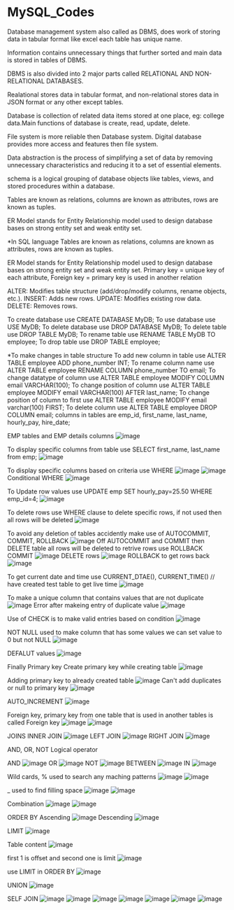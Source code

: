 # MySQL_Codes

Database management system also called as DBMS, does work of storing data in tabular format like excel each table has unique name.

Information contains unnecessary things that further sorted and main data is stored in tables of DBMS.

DBMS is also divided into 2 major parts called RELATIONAL AND NON-RELATIONAL DATABASES.

Realational stores data in tabular format, and non-relational stores data in JSON format or any other except tables.

Database is collection of related data items stored at one place, eg: college data.Main functions of database is create, read, update, delete.

File system is more reliable then Database system. Digital database provides more access and features then file system.

Data abstraction is the process of simplifying a set of data by removing unnecessary characteristics and reducing it to a set of essential elements.

schema is a logical grouping of database objects like tables, views, and stored procedures within a database.

Tables are known as relations, columns are known as attributes, rows are known as tuples.

ER Model stands for Entity Relationship model used to design database bases on strong entity set and weak entity set.

*In SQL language
Tables are known as relations,
columns are known as attributes,
rows are known as tuples.

ER Model stands for Entity Relationship model used to design database bases on strong entity set and weak entity set.
Primary key = unique key of each attribute, Foreign key = primary key is used in another relation

ALTER: Modifies table structure (add/drop/modify columns, rename objects, etc.).
INSERT: Adds new rows.
UPDATE: Modifies existing row data.
DELETE: Removes rows.

To create database use CREATE DATABASE MyDB;
To use database use USE MyDB;
To delete database use DROP DATABASE MyDB;
To delete table use DROP TABLE MyDB;
To rename table use RENAME TABLE MyDB TO employee;
To drop table use DROP TABLE employee;

*To make changes in table structure
To add new column in table use ALTER TABLE employee ADD phone_number INT;
To rename column name use ALTER TABLE employee RENAME COLUMN phone_number TO email;
To change datatype of column use ALTER TABLE employee MODIFY COLUMN email VARCHAR(100);
To change position of column use ALTER TABLE employee MODIFY email VARCHAR(100) AFTER last_name;
To change position of column to first use ALTER TABLE employee MODIFY email varchar(100) FIRST;
To delete column use ALTER TABLE employee DROP COLUMN email;
columns in tables are emp_id, first_name, last_name, hourly_pay, hire_date;


EMP tables and EMP details columns
![image](https://github.com/user-attachments/assets/2f4b49e3-c760-484c-8801-1604277c9c27)

To display specific columns from table use SELECT first_name, last_name from emp;
![image](https://github.com/user-attachments/assets/72b72ac0-9c2b-46fc-a83c-6c8f68ac5fb7)

To display specific columns based on criteria use WHERE
![image](https://github.com/user-attachments/assets/7cb2b361-dc69-4b9e-aeca-d80e410afbd5)
![image](https://github.com/user-attachments/assets/3b269e49-74c9-4e2f-8bbd-a287c95d35c1)
Conditional WHERE
![image](https://github.com/user-attachments/assets/05b27d44-9c0d-4228-bbba-ab570de6a777)

To Update row values use UPDATE emp SET hourly_pay=25.50 WHERE emp_id=4;
![image](https://github.com/user-attachments/assets/4ebf2cf9-d9db-4257-9edd-316aaed2217b)

To delete rows use WHERE clause to delete specific rows, if not used then all rows will be deleted
![image](https://github.com/user-attachments/assets/cfe09786-5206-46cc-931e-d7355c8997b0)

To avoid any deletion of tables accidently make use of AUTOCOMMIT, COMMIT, ROLLBACK
![image](https://github.com/user-attachments/assets/54d65896-9b13-4adc-95ae-9cc7713f25cd)
Off AUTOCOMMIT and COMMIT then DELETE table all rows will be deleted to retrive rows use ROLLBACK
COMMIT
![image](https://github.com/user-attachments/assets/9aacbd18-ae18-49ef-979d-7f339b1c1db3)
DELETE rows
![image](https://github.com/user-attachments/assets/f12c2c54-efc7-43e4-a44c-cf4a0c704bbc)
ROLLBACK to get rows back
![image](https://github.com/user-attachments/assets/fb39a504-e125-4d6d-84b7-d5b1626b23ff)

To get current date and time use CURRENT_DTAE(), CURRENT_TIME() // have created test table to get live time
![image](https://github.com/user-attachments/assets/58370103-b079-4a04-b4f7-db32cf70f544)

To make a unique column that contains values that are not duplicate
![image](https://github.com/user-attachments/assets/341975dc-a5d8-4528-a5a1-a5eccb6ae035)
Error after makeing entry of duplicate  value
![image](https://github.com/user-attachments/assets/f578bf72-3ba9-4daf-80c2-90f7bd83944a)

Use of CHECK is to make valid entries based on condition
![image](https://github.com/user-attachments/assets/28c89908-b163-4568-a262-9252d8a8b2b5)

NOT NULL used to make column that has some values we can set value to 0 but not NULL
![image](https://github.com/user-attachments/assets/c5d01852-76e5-44ae-b5b0-85c2249a5940)

DEFALUT values
![image](https://github.com/user-attachments/assets/ea81093c-0a27-4dba-af47-fe3722989104)

Finally Primary key
Create primary key while creating table
![image](https://github.com/user-attachments/assets/6e252e42-390a-4f30-ba9b-b700f082bb22)

Adding primary key to already created table
![image](https://github.com/user-attachments/assets/f673694d-07e2-4f44-a5fb-9a1c7cfd831e)
Can't add duplicates or null to primary key
![image](https://github.com/user-attachments/assets/953535b5-d364-481a-bc3d-1515cd641299)

AUTO_INCREMENT
![image](https://github.com/user-attachments/assets/817ca15e-27ff-41ad-9adc-cad2c63db6bb)

Foreign key, primary key from one table that is used in another tables is called Foreign key
![image](https://github.com/user-attachments/assets/65fda6a4-071c-4522-90b4-6afccb283062)
![image](https://github.com/user-attachments/assets/fa0b31eb-ba70-4642-b0c6-bdb1523811c7)

JOINS
INNER JOIN ![image](https://github.com/user-attachments/assets/8843b307-c8e5-4948-9a70-8250bb28874c)
LEFT JOIN ![image](https://github.com/user-attachments/assets/5b17be50-2c68-4086-8541-10151783aa4c)
RIGHT JOIN ![image](https://github.com/user-attachments/assets/81e88cfe-e99f-4848-85a9-349de185ebf7)

AND, OR, NOT Logical operator

AND ![image](https://github.com/user-attachments/assets/527ff972-6819-4a42-acb8-2c186f5f9896)
OR ![image](https://github.com/user-attachments/assets/2cc9b45d-cf4a-4417-ab60-e7590a5d8d21)
NOT ![image](https://github.com/user-attachments/assets/aafb611b-9538-450a-a468-316bea47653c)
BETWEEN ![image](https://github.com/user-attachments/assets/61db1f67-9b83-4e81-9813-73d480acebcb)
IN ![image](https://github.com/user-attachments/assets/6595aecf-60d3-4c09-b5a7-d55225178a52)

Wild cards, 
% used to search any maching patterns
![image](https://github.com/user-attachments/assets/812da724-661c-4741-852f-488916951f0e)
![image](https://github.com/user-attachments/assets/0a8a4626-bfe4-4a5d-bd75-7e1d312193f6)

_ used to find filling space
![image](https://github.com/user-attachments/assets/3c5a78cb-2782-4248-8777-fb3e80b25ada)
![image](https://github.com/user-attachments/assets/86749a21-812d-48ff-949d-72c44f8a0017)

Combination
![image](https://github.com/user-attachments/assets/317081fb-a144-47e3-9405-174b9da71123)
![image](https://github.com/user-attachments/assets/52e13afa-4c9d-4bdd-abf0-b9214cd2fe7e)

ORDER BY
Ascending ![image](https://github.com/user-attachments/assets/3aac4eca-c989-4c2a-a23d-1069589f2eb4)
Descending ![image](https://github.com/user-attachments/assets/81cf8aa8-501f-4584-a5e8-0450e64c1124)

LIMIT
![image](https://github.com/user-attachments/assets/b40afd12-9196-4889-a5e9-0a3d5b3fd791)

Table content
![image](https://github.com/user-attachments/assets/2abafaee-04cd-42b3-8c2b-57a5a97608e0)

first 1 is offset and second one is limit
![image](https://github.com/user-attachments/assets/c25692b5-c237-489f-80ed-3c66a00342fc)

use LIMIT in ORDER BY
![image](https://github.com/user-attachments/assets/05d7faee-d193-439e-96e1-4263ceb2838c)

UNION
![image](https://github.com/user-attachments/assets/9e01101a-293d-422f-b87c-8c433b6c059f)

SELF JOIN
![image](https://github.com/user-attachments/assets/f519847f-28b9-47e7-99c3-05ba6eb72b96)
![image](https://github.com/user-attachments/assets/cfdfc0c9-0639-46a3-89e0-729c19f8bc03)
![image](https://github.com/user-attachments/assets/db1e34c4-58ff-4502-bc73-df8cdefb9a88)
![image](https://github.com/user-attachments/assets/4d1d2eb3-c303-42b9-a3c4-d03b246c0ee9)
![image](https://github.com/user-attachments/assets/b28dd611-b07e-4d8c-9462-9311e33b3caf)
![image](https://github.com/user-attachments/assets/634eaf4b-471b-4cda-8575-00bc79818e3a)
![image](https://github.com/user-attachments/assets/2100f08a-84e7-4387-8b2b-1025f30d2b78)

